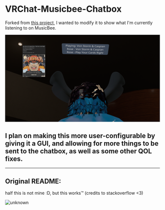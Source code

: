 # VRChat-Musicbee-Chatbox

Forked from [this project](https://github.com/o0F-0oF/VRChat-Spotify-Chatbox), I wanted to modify it to show what I'm currently listening to on MusicBee.

![Yippieee](https://raw.githubusercontent.com/smolyoshino/VRChat-MusicBee-Chatbox/main/vrcmb.png)

## I plan on making this more user-configurable by giving it a GUI, and allowing for more things to be sent to the chatbox, as well as some other QOL fixes.

---
Original README:
---

half this is not mine :D, but this works:tm:
(credits to stackoverflow <3)

![unknown](https://user-images.githubusercontent.com/76185649/188352166-0e33b1fa-379f-49e6-a6a1-7439e13b503b.png)
